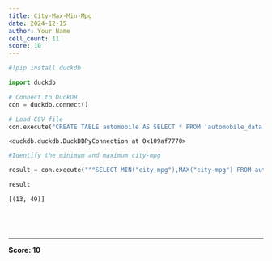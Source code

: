 ```yaml
---
title: City-Max-Min-Mpg
date: 2024-12-15
author: Your Name
cell_count: 11
score: 10
---
```


```python
#!pip install duckdb
```


```python
import duckdb
```


```python
# Connect to DuckDB
con = duckdb.connect()

```


```python
# Load CSV file
con.execute("CREATE TABLE automobile AS SELECT * FROM 'automobile_data.csv'")

```




    <duckdb.duckdb.DuckDBPyConnection at 0x109af7770>




```python
#Identify the minimum and maximum city-mpg
```


```python
result = con.execute("""SELECT MIN("city-mpg"),MAX("city-mpg") FROM automobile""").fetchall()
```


```python
result
```




    [(13, 49)]




```python


```


```python

```


```python

```


```python

```


---
**Score: 10**
